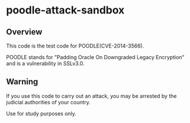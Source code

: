 # poodle-attack-sandbox

## Overview
This code is the test code for POODLE(CVE-2014-3566).

POODLE stands for "Padding Oracle On Downgraded Legacy Encryption" and is a vulnerability in SSLv3.0.

## Warning
If you use this code to carry out an attack, you may be arrested by the judicial authorities of your country.

Use for study purposes only.
